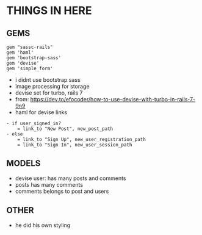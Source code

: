# THINGS IN HERE

## GEMS

```
gem "sassc-rails"
gem 'haml'
gem 'bootstrap-sass'
gem 'devise'
gem 'simple_form'
```
- i didnt use bootstrap sass
- image processing for storage
- devise set for turbo, rails 7
- from: https://dev.to/efocoder/how-to-use-devise-with-turbo-in-rails-7-9n9
- haml for devise links

```
- if user_signed_in?
	= link_to "New Post", new_post_path
- else
	= link_to "Sign Up", new_user_registration_path
	= link_to "Sign In", new_user_session_path

```

## MODELS
- devise user: has many posts and comments
- posts has many comments
- comments belongs to post and users

## OTHER
- he did his own styling


